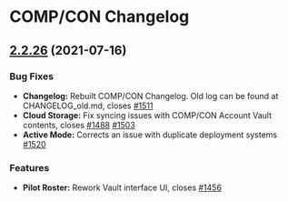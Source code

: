 # COMP/CON Changelog

## [2.2.26](https://github.com/massif-press/compcon/compare/2.2.25...v2.2.26) (2021-07-16)

### Bug Fixes

* **Changelog:** Rebuilt COMP/CON Changelog. Old log can be found at CHANGELOG_old.md, closes [#1511](https://github.com/massif-press/compcon/issues/1488)
* **Cloud Storage:** Fix syncing issues with COMP/CON Account Vault contents, closes [#1488](https://github.com/massif-press/compcon/issues/1488) [#1503](https://github.com/massif-press/compcon/issues/1503)
* **Active Mode:** Corrects an issue with duplicate deployment systems [#1520](https://github.com/massif-press/compcon/issues/1520) 

### Features

* **Pilot Roster:** Rework Vault interface UI, closes [#1456](https://github.com/massif-press/compcon/issues/1456)
